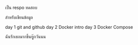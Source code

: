 
เป็น respo ทดสอบ



สำหรับเขียนข้อมูล


day 1 git and github
day 2 Docker intro
day 3 Docker Compose

ฉันรักเธอมากขึ้นทุู๊กวันนน
